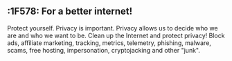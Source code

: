 ## :1F578: For a better internet!

Protect yourself. Privacy is important. Privacy allows us to decide who we are and who we want to be. Clean up the Internet and protect privacy! Block ads, affiliate marketing, tracking, metrics, telemetry, phishing, malware, scams, free hosting, impersonation, cryptojacking and other "junk".
